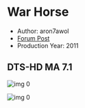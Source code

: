 # War Horse

* Author: aron7awol
* [Forum Post](https://www.avsforum.com/threads/bass-eq-for-filtered-movies.2995212/post-58209000)
* Production Year: 2011

## DTS-HD MA 7.1

![img 0](https://i.imgur.com/NlhAVhI.jpg)

![img 0](https://i.imgur.com/BlHqBVT.jpg)

